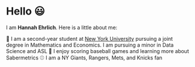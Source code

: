 # Hello 😃

I am **Hannah Ehrlich**. Here is a little about me:

📓 I am a second-year student at [New York University](https://www.nyu.edu/) pursuing a joint degree in Mathematics and Economics.
I am pursuing a minor in Data Science and ASL 🤟
I enjoy scoring baseball games and learning more about Sabermetrics ⚾
I am a NY Giants, Rangers, Mets, and Knicks fan
